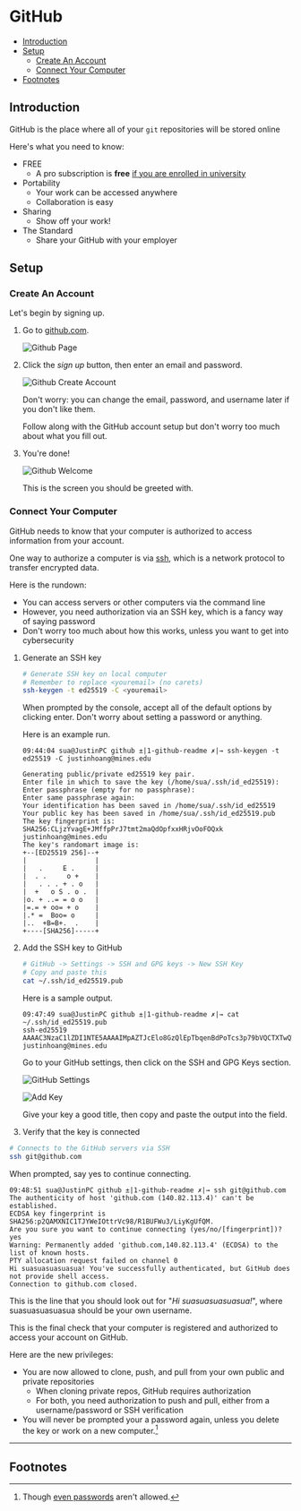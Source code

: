 # GitHub

- [Introduction](#introduction)
- [Setup](#setup)
  - [Create An Account](#create-an-account)
  - [Connect Your Computer](#connect-your-computer)
- [Footnotes](#footnotes)

## Introduction

GitHub is the place where all of your `git` repositories will be stored online

Here's what you need to know:

- FREE
  - A pro subscription is **free** [if you are enrolled in university](https://education.github.com/students)
- Portability
  - Your work can be accessed anywhere
  - Collaboration is easy
- Sharing
  - Show off your work!
- The Standard
  - Share your GitHub with your employer

## Setup

### Create An Account

Let's begin by signing up.

1. Go to [github.com](https://github.com/).

   ![Github Page](./images/github_page.png)

2. Click the _sign up_ button, then enter an email and password.

   ![Github Create Account](./images/github_create_account.png)

   Don't worry: you can change the email, password, and username later if you don't like them.

   Follow along with the GitHub account setup but don't worry too much about what you fill out.

3. You're done!

   ![Github Welcome](./images/github_welcome.png)

   This is the screen you should be greeted with.

### Connect Your Computer

GitHub needs to know that your computer is authorized to access information from your account.

One way to authorize a computer is via [ssh](https://www.geeksforgeeks.org/introduction-to-sshsecure-shell-keys/), which is a network protocol to transfer encrypted data.

Here is the rundown:

- You can access servers or other computers via the command line
- However, you need authorization via an SSH key, which is a fancy way of saying password
- Don't worry too much about how this works, unless you want to get into cybersecurity

1. Generate an SSH key

   ```bash
   # Generate SSH key on local computer
   # Remember to replace <youremail> (no carets)
   ssh-keygen -t ed25519 -C <youremail>
   ```
  
   When prompted by the console, accept all of the default options by clicking enter. Don't worry about setting a password or anything.

   Here is an example run.

   ```console
   09:44:04 sua@JustinPC github ±|1-github-readme ✗|→ ssh-keygen -t ed25519 -C justinhoang@mines.edu

   Generating public/private ed25519 key pair.
   Enter file in which to save the key (/home/sua/.ssh/id_ed25519):
   Enter passphrase (empty for no passphrase):
   Enter same passphrase again:
   Your identification has been saved in /home/sua/.ssh/id_ed25519
   Your public key has been saved in /home/sua/.ssh/id_ed25519.pub
   The key fingerprint is:
   SHA256:CLjzYvagE+JMffpPrJ7tmt2maQdOpfxxHRjvOoFOQxk justinhoang@mines.edu
   The key's randomart image is:
   +--[ED25519 256]--+
   |                 |
   |   .     E .     |
   |  . .     o +    |
   |   . . . + . o   |
   |  +   o S . o .  |
   |o. + ..= = o o   |
   |=.= + oo= + o    |
   |.* =  Boo= o     |
   |..  +B=B+.  .    |
   +----[SHA256]-----+
   ```

2. Add the SSH key to GitHub

   ```bash
   # GitHub -> Settings -> SSH and GPG keys -> New SSH Key
   # Copy and paste this
   cat ~/.ssh/id_ed25519.pub
   ```

   Here is a sample output.

   ```console
   09:47:49 sua@JustinPC github ±|1-github-readme ✗|→ cat ~/.ssh/id_ed25519.pub
   ssh-ed25519 AAAAC3NzaC1lZDI1NTE5AAAAIMpAZTJcElo8GzQlEpTbqenBdPoTcs3p79bVQCTXTwQW justinhoang@mines.edu
   ```

   Go to your GitHub settings, then click on the SSH and GPG Keys section.

   ![GitHub Settings](./images/github_settings.png)

   ![Add Key](./images/add_ssh.png)

   Give your key a good title, then copy and paste the output into the field.

3. Verify that the key is connected

```bash
# Connects to the GitHub servers via SSH
ssh git@github.com
```

When prompted, say yes to continue connecting.

```console
09:48:51 sua@JustinPC github ±|1-github-readme ✗|→ ssh git@github.com
The authenticity of host 'github.com (140.82.113.4)' can't be established.
ECDSA key fingerprint is SHA256:p2QAMXNIC1TJYWeIOttrVc98/R1BUFWu3/LiyKgUfQM.
Are you sure you want to continue connecting (yes/no/[fingerprint])? yes
Warning: Permanently added 'github.com,140.82.113.4' (ECDSA) to the list of known hosts.
PTY allocation request failed on channel 0
Hi suasuasuasuasua! You've successfully authenticated, but GitHub does not provide shell access.
Connection to github.com closed.
```

This is the line that you should look out for "_Hi suasuasuasuasua!_", where suasuasuasuasua should be your own username.

This is the final check that your computer is registered and authorized to access your account on GitHub.

Here are the new privileges:

- You are now allowed to clone, push, and pull from your own public and private repositories
  - When cloning private repos, GitHub requires authorization
  - For both, you need authorization to push and pull, either from a username/password or SSH verification
- You will never be prompted your a password again, unless you delete the key or work on a new computer.[^1]

<!-- TODO Move these to GitHub section -->

<!-- TODO Link to GitHub section -->

<!-- ### Creating Repos on GitHub

1. Go to [GitHub](github.com).
2. Click _new_ repo on the top left.
3. Give the repository a name.
4. Make it public or private (be smart)
5. Click create repository -->

<!-- ### Cloning Repos

```bash
# Get the SSH link from Github (NOT THE HTTP ONE)
git clone git@github.com:<username>/<repo-name>.git
``` -->

<!-- ### Pushing and Pulling Changes

```bash
# Connect local repo to the remote repository on GitHub
# Grab this link from GitHub Repo > SSH > link
git remote add origin git@github.com:<username>/<repo-name>.git
# Set upstream branch so that we can push LOCAL changes to REMOTE repository
# Might be main or master
git push --set-upstream origin main
# OR
git push origin main
``` -->

<!-- TODO Move these to GitHub section END -->

---

## Footnotes

[^1]: Though [even passwords](https://www.geekersdigest.com/github-deprecation-notice-switching-from-password-to-token-authentication/) aren't allowed.
